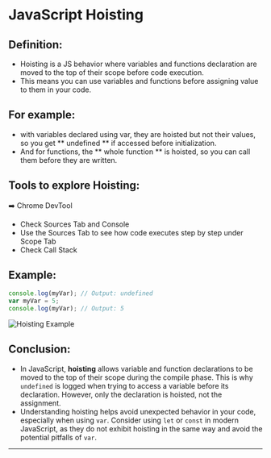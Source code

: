 # JavaScript Hoisting

## Definition: 
- Hoisting is a JS behavior where variables and functions declaration are moved to the top of their scope before code execution.
- This means you can use variables and functions before assigning value to them in your code. 

## For example:
- with variables declared using var, they are hoisted but not their values, so you get ** undefined ** if accessed before initialization.
- And for functions, the ** whole function ** is hoisted, so you can call them before they are written. 

## Tools to explore Hoisting:

➡️ Chrome DevTool
  - Check Sources Tab and Console
  - Use the Sources Tab to see how code executes step by step under Scope Tab
  - Check Call Stack

## Example:
```js
console.log(myVar); // Output: undefined
var myVar = 5;
console.log(myVar); // Output: 5
```

![Hoisting Example](https://raw.githubusercontent.com/Pradeep2368/JavaScript-Notes/refs/heads/main/hoisted.png)

## Conclusion:

  - In JavaScript, **hoisting** allows variable and function declarations to be moved to the top of their scope during the compile phase. This is why `undefined` is logged when trying to access a variable before its declaration. However, only the declaration is hoisted, not the assignment.
  - Understanding hoisting helps avoid unexpected behavior in your code, especially when using `var`. Consider using `let` or `const` in modern JavaScript, as they do not exhibit hoisting in the same way and avoid the potential pitfalls of `var`.

***
    
